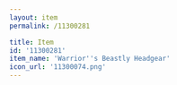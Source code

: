 ```yaml
---
layout: item
permalink: /11300281

title: Item
id: '11300281'
item_name: 'Warrior''s Beastly Headgear'
icon_url: '11300074.png'
---
```

